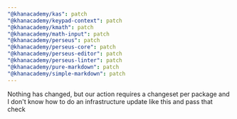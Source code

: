 ```yaml
---
"@khanacademy/kas": patch
"@khanacademy/keypad-context": patch
"@khanacademy/kmath": patch
"@khanacademy/math-input": patch
"@khanacademy/perseus": patch
"@khanacademy/perseus-core": patch
"@khanacademy/perseus-editor": patch
"@khanacademy/perseus-linter": patch
"@khanacademy/pure-markdown": patch
"@khanacademy/simple-markdown": patch
---
```


Nothing has changed, but our action requires a changeset per package and I don't know how to do an infrastructure update like this and pass that check
